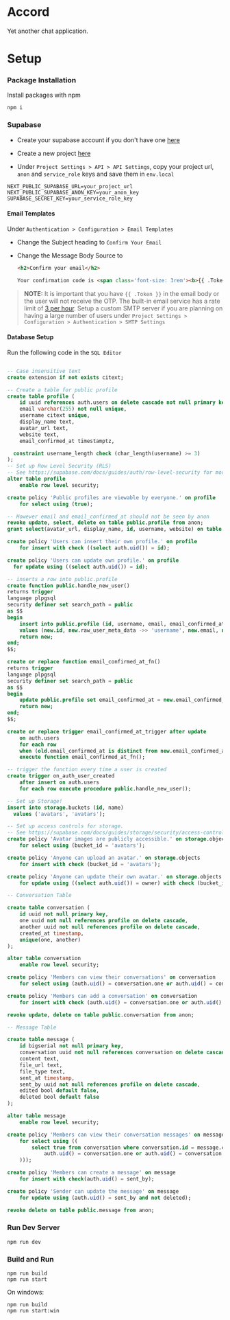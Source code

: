 # Accord

Yet another chat application.

# Setup

### Package Installation

Install packages with npm

```
npm i
```

### Supabase

- Create your supabase account if you don't have one [here](https://supabase.com/dashboard/sign-in?)

- Create a new project [here](https://supabase.com/dashboard/projects)

- Under `Project Settings > API > API Settings`, copy your project url, `anon` and `service_role` keys and save them in `env.local`

```
NEXT_PUBLIC_SUPABASE_URL=your_project_url
NEXT_PUBLIC_SUPABASE_ANON_KEY=your_anon_key
SUPABASE_SECRET_KEY=your_service_role_key
```

#### Email Templates

Under `Authentication > Configuration > Email Templates`

- Change the Subject heading to
    ` Confirm Your Email `

- Change the Message Body Source to
    ```md
    <h2>Confirm your email</h2>

    Your confirmation code is <span class='font-size: 3rem'><b>{{ .Token }}</b></span>
    ```

> **NOTE:** It is important that you have `{{ .Token }}` in the email body or the user will not receive the OTP. The built-in email service has a rate limit of [3 per hour](https://supabase.com/docs/guides/platform/going-into-prod#auth-rate-limits). Setup a custom SMTP server if you are planning on having a large number of users under `Project Settings > Configuration > Authentication > SMTP Settings`

#### Database Setup

Run the following code in the `SQL Editor`

```sql

-- Case insensitive text
create extension if not exists citext;

-- Create a table for public profile
create table profile (
    id uuid references auth.users on delete cascade not null primary key,
    email varchar(255) not null unique,
    username citext unique,
    display_name text,
    avatar_url text,
    website text,
    email_confirmed_at timestamptz,

  constraint username_length check (char_length(username) >= 3)
);
-- Set up Row Level Security (RLS)
-- See https://supabase.com/docs/guides/auth/row-level-security for more details.
alter table profile
    enable row level security;

create policy 'Public profiles are viewable by everyone.' on profile
    for select using (true);

-- However email and email_confirmed_at should not be seen by anon
revoke update, select, delete on table public.profile from anon;
grant select(avatar_url, display_name, id, username, website) on table public.profile to anon;

create policy 'Users can insert their own profile.' on profile
    for insert with check ((select auth.uid()) = id);

create policy 'Users can update own profile.' on profile
  for update using ((select auth.uid()) = id);

-- inserts a row into public.profile
create function public.handle_new_user()
returns trigger
language plpgsql
security definer set search_path = public
as $$
begin
    insert into public.profile (id, username, email, email_confirmed_at)
    values (new.id, new.raw_user_meta_data ->> 'username', new.email, new.email_confirmed_at);
    return new;
end;
$$;

create or replace function email_confirmed_at_fn()
returns trigger
language plpgsql
security definer set search_path = public
as $$
begin
    update public.profile set email_confirmed_at = new.email_confirmed_at where id = new.id;
    return new;
end;
$$;

create or replace trigger email_confirmed_at_trigger after update
    on auth.users
    for each row
    when (old.email_confirmed_at is distinct from new.email_confirmed_at)
    execute function email_confirmed_at_fn();

-- trigger the function every time a user is created
create trigger on_auth_user_created
    after insert on auth.users
    for each row execute procedure public.handle_new_user();

-- Set up Storage!
insert into storage.buckets (id, name)
  values ('avatars', 'avatars');

-- Set up access controls for storage.
-- See https://supabase.com/docs/guides/storage/security/access-control#policy-examples for more details.
create policy 'Avatar images are publicly accessible.' on storage.objects
    for select using (bucket_id = 'avatars');

create policy 'Anyone can upload an avatar.' on storage.objects
    for insert with check (bucket_id = 'avatars');

create policy 'Anyone can update their own avatar.' on storage.objects
    for update using ((select auth.uid()) = owner) with check (bucket_id = 'avatars');

-- Conversation Table

create table conversation (
    id uuid not null primary key,
    one uuid not null references profile on delete cascade,
    another uuid not null references profile on delete cascade,
    created_at timestamp,
    unique(one, another)
);

alter table conversation
    enable row level security;

create policy 'Members can view their conversations' on conversation
    for select using (auth.uid() = conversation.one or auth.uid() = conversation.another);

create policy 'Members can add a conversation' on conversation
    for insert with check (auth.uid() = conversation.one or auth.uid() = conversation.another);

revoke update, delete on table public.conversation from anon;

-- Message Table

create table message (
    id bigserial not null primary key,
    conversation uuid not null references conversation on delete cascade,
    content text,
    file_url text,
    file_type text,
    sent_at timestamp,
    sent_by uuid not null references profile on delete cascade,
    edited bool default false,
    deleted bool default false
);

alter table message
    enable row level security;

create policy 'Members can view their conversation messages' on message
    for select using ((
        select true from conversation where conversation.id = message.conversation and (
            auth.uid() = conversation.one or auth.uid() = conversation.another
    )));

create policy 'Members can create a message' on message
    for insert with check(auth.uid() = sent_by);

create policy 'Sender can update the message' on message
    for update using (auth.uid() = sent_by and not deleted);

revoke delete on table public.message from anon;

```

### Run Dev Server

```
npm run dev
```

### Build and Run

```
npm run build
npm run start
```

On windows:

```
npm run build
npm run start:win
```

